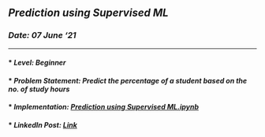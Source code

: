 ## _Prediction using Supervised ML_
### _Date: 07 June ‘21_
---
#### * _Level: Beginner_
#### * _Problem Statement: Predict the percentage of a student based on the no. of study hours_
#### * _Implementation: [Prediction using Supervised ML.ipynb](https://github.com/sansuthi/Data-Science-The-Sparks-Foundation/blob/main/TASK%20%231/Task%20%231%20Prediction%20using%20Supervised%20ML.ipynb)_
#### * _LinkedIn Post: [Link](https://www.linkedin.com/posts/sansuthi_gripjune21-internship-tsf-activity-6807644886129537024-VAh_/)_
